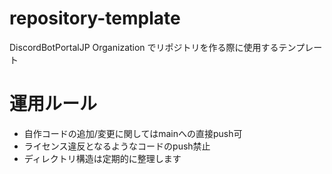# repository-template

DiscordBotPortalJP Organization でリポジトリを作る際に使用するテンプレート

# 運用ルール
- 自作コードの追加/変更に関してはmainへの直接push可
- ライセンス違反となるようなコードのpush禁止
- ディレクトリ構造は定期的に整理します
